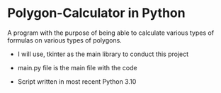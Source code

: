 # Polygon-Calculator in Python
A program with the purpose of being able to calculate various types of formulas on various types of polygons.

- I will use, tkinter as the main library to conduct this project

- main.py file is the main file with the code

- Script written in most recent Python 3.10

